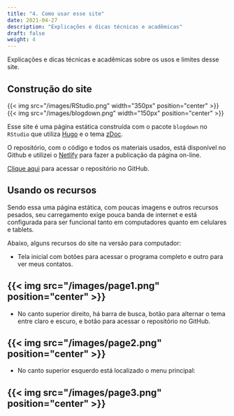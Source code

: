 ```yaml
---
title: "4. Como usar esse site"
date: 2021-04-27
description: "Explicações e dicas técnicas e acadêmicas"
draft: false
weight: 4
---
```


Explicações e dicas técnicas e acadêmicas sobre os usos e limites desse site.

## Construção do site

{{< img src="/images/RStudio.png" width="350px" position="center" >}} {{< img src="/images/blogdown.png" width="150px" position="center" >}}

Esse site é uma página estática construída com o pacote `blogdown` no `RStudio` que utiliza [Hugo](https://gohugo.io/)  e o tema [zDoc](https://github.com/zzossig/hugo-theme-zzo).

O repositório, com o código e todos os materiais usados, está disponível no Github e utilizei o [Netlify](https://www.netlify.com/) para fazer a publicação da página on-line.

[Clique aqui](https://github.com/ericbrasiln/cclhm0057) para acessar o repositório no GitHub.

## Usando os recursos

Sendo essa uma página estática, com poucas imagens e outros recursos pesados, seu carregamento exige pouca banda de internet e está configurada para ser funcional tanto em computadores quanto em celulares e tablets.

Abaixo, alguns recursos do site na versão para computador:

- Tela inicial com botões para acessar o programa completo e outro para ver meus contatos.

{{< img src="/images/page1.png" position="center" >}}
---

- No canto superior direito, há barra de busca, botão para alternar o tema entre claro e escuro, e botão para acessar o repositório no GitHub.

{{< img src="/images/page2.png" position="center" >}}
---

- No canto superior esquerdo está localizado o menu principal:

{{< img src="/images/page3.png" position="center" >}}
---
